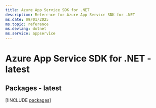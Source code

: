 ```yaml
---
title: Azure App Service SDK for .NET
description: Reference for Azure App Service SDK for .NET
ms.date: 09/01/2025
ms.topic: reference
ms.devlang: dotnet
ms.service: appservice
---
```

# Azure App Service SDK for .NET - latest
## Packages - latest
[!INCLUDE [packages](app-service-index.md)]